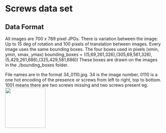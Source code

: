 # Screws data set

## Data Format
All images are 700 x 789 pixel JPGs.
There is variation between the image: Up to 15 deg of rotation and 100 pixels of translation between images.
Every image uses the same bounding boxes.
The four boxes used in pixels (xmin, ymin, xmax, ymax)
bounding_boxes = ((5,69,261,326),(305,69,561,326),(5,429,261,686),(325,429,581,686))
These boxes are drawn on the images in the ./bounding_boxes folder.

File names are in the format 34_0110.jpg. 
34 is the image number, 0110 is a one hot encoding of the presence or screws from left to right, top to bottom. 1001 means there are two screws missing and two screws present eg.
<img src="https://raw.githubusercontent.com/aaronzink/tensorflow-visual-inspection/master/datasets/screws/train_val_set/100_1001.jpg" width="130">

